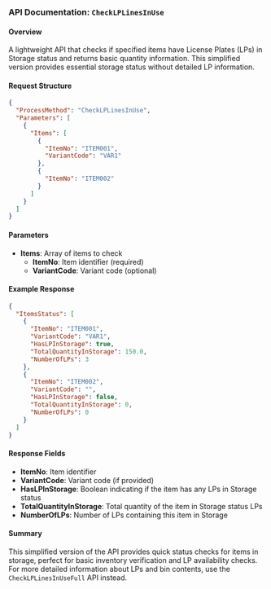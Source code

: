 ### API Documentation: `CheckLPLinesInUse`

#### Overview
A lightweight API that checks if specified items have License Plates (LPs) in Storage status and returns basic quantity information. This simplified version provides essential storage status without detailed LP information.

#### Request Structure
```json
{
  "ProcessMethod": "CheckLPLinesInUse",
  "Parameters": [
    {
      "Items": [
        {
          "ItemNo": "ITEM001",
          "VariantCode": "VAR1"
        },
        {
          "ItemNo": "ITEM002"
        }
      ]
    }
  ]
}
```

#### Parameters
- **Items**: Array of items to check
  - **ItemNo**: Item identifier (required)
  - **VariantCode**: Variant code (optional)

#### Example Response
```json
{
  "ItemsStatus": [
    {
      "ItemNo": "ITEM001",
      "VariantCode": "VAR1",
      "HasLPInStorage": true,
      "TotalQuantityInStorage": 150.0,
      "NumberOfLPs": 3
    },
    {
      "ItemNo": "ITEM002",
      "VariantCode": "",
      "HasLPInStorage": false,
      "TotalQuantityInStorage": 0,
      "NumberOfLPs": 0
    }
  ]
}
```

#### Response Fields
- **ItemNo**: Item identifier
- **VariantCode**: Variant code (if provided)
- **HasLPInStorage**: Boolean indicating if the item has any LPs in Storage status
- **TotalQuantityInStorage**: Total quantity of the item in Storage status LPs
- **NumberOfLPs**: Number of LPs containing this item in Storage

#### Summary
This simplified version of the API provides quick status checks for items in storage, perfect for basic inventory verification and LP availability checks. For more detailed information about LPs and bin contents, use the `CheckLPLinesInUseFull` API instead.